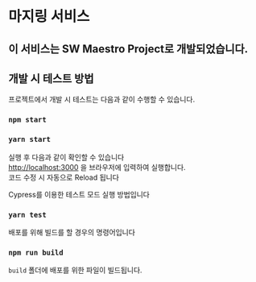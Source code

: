 # 마지링 서비스

## 이 서비스는 SW Maestro Project로 개발되었습니다.
## 개발 시 테스트 방법

프로젝트에서 개발 시 테스트는 다음과 같이 수행할 수 있습니다.

### `npm start`
### `yarn start`

실행 후 다음과 같이 확인할 수 있습니다 \
[http://localhost:3000](http://localhost:3000) 을 브라우저에 입력하여 실행합니다. \
코드 수정 시 자동으로 Reload 됩니다  

Cypress를 이용한 테스트 모드 실행 방법입니다  
### `yarn test`

배포를 위해 빌드를 할 경우의 명령어입니다  
### `npm run build`

`build` 폴더에 배포를 위한 파일이 빌드됩니다.  
